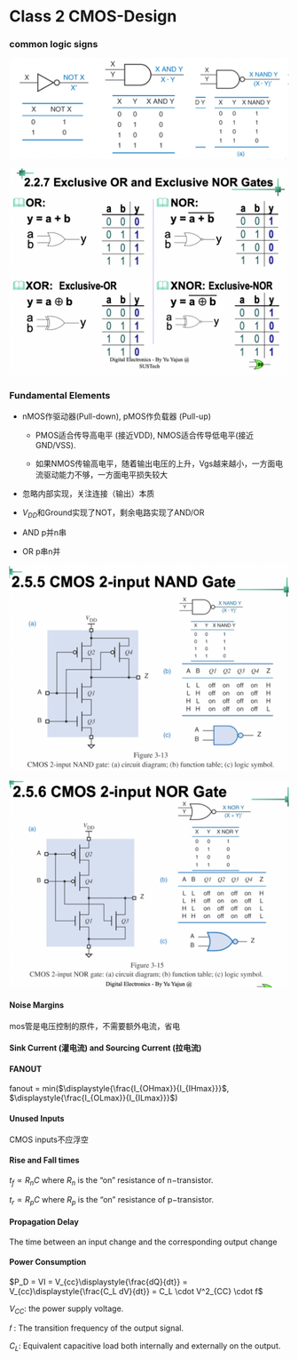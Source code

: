 # Class 2 CMOS-Design

### common logic signs

![common_logic](img/common_logic.png)

![x_or_nor](img/x_or_nor.png)

### Fundamental Elements

- nMOS作驱动器(Pull-down), pMOS作负载器 (Pull-up)

  - PMOS适合传导高电平 (接近VDD), NMOS适合传导低电平(接近GND/VSS).

  - 如果NMOS传输高电平，随着输出电压的上升，Vgs越来越小，一方面电流驱动能力不够，一方面电平损失较大

- 忽略内部实现，关注连接（输出）本质
- $V_{DD}$和Ground实现了NOT，剩余电路实现了AND/OR



- AND p并n串
- OR  p串n并

![nand_gate](img/nand_gate.png)

![nor_gate](img/nor_gate.png)



#### Noise Margins

mos管是电压控制的原件，不需要额外电流，省电

#### Sink Current (灌电流) and Sourcing Current (拉电流)

#### FANOUT

fanout = min($\displaystyle{\frac{I_{OHmax}}{I_{IHmax}}}$, $\displaystyle{\frac{I_{OLmax}}{I_{ILmax}}}$)

#### Unused Inputs

CMOS inputs不应浮空

#### Rise and Fall times

$t_f \propto R_nC$ where $R_n$ is the “on” resistance of n−transistor. 

$t_r \propto R_pC$ where $R_p$ is the “on” resistance of p−transistor. 

#### Propagation Delay

The time between an input change and the corresponding output change

#### Power Consumption

$P_D = VI = V_{cc}\displaystyle{\frac{dQ}{dt}} = V_{cc}\displaystyle{\frac{C_L dV}{dt}} = C_L \cdot V^2_{CC} \cdot f$

$V_{CC}$: the power supply voltage.

𝑓 : The transition frequency of the output signal. 

$C_L$: Equivalent capacitive load both internally and externally on the output.
